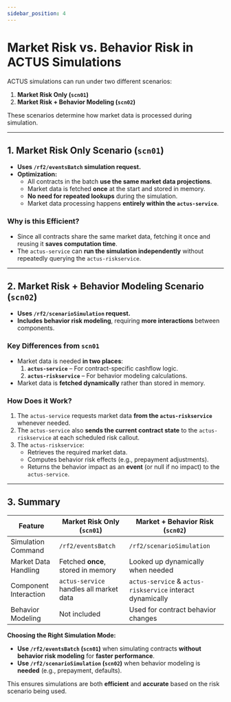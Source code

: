 ```yaml
---
sidebar_position: 4
---
```


# Market Risk vs. Behavior Risk in ACTUS Simulations  

ACTUS simulations can run under two different scenarios:  

1. **Market Risk Only (`scn01`)**  
2. **Market Risk + Behavior Modeling (`scn02`)**  

These scenarios determine how market data is processed during simulation.  

---

## 1. Market Risk Only Scenario (`scn01`)  

- **Uses `/rf2/eventsBatch` simulation request.**  
- **Optimization:**  
  - All contracts in the batch **use the same market data projections**.  
  - Market data is fetched **once** at the start and stored in memory.  
  - **No need for repeated lookups** during the simulation.  
  - Market data processing happens **entirely within the `actus-service`**.  

### **Why is this Efficient?**  
- Since all contracts share the same market data, fetching it once and reusing it **saves computation time**.  
- The `actus-service` can **run the simulation independently** without repeatedly querying the `actus-riskservice`.  
---

## 2. Market Risk + Behavior Modeling Scenario (`scn02`)  

- **Uses `/rf2/scenarioSimulation` request.**  
- **Includes behavior risk modeling**, requiring **more interactions** between components.  

### **Key Differences from `scn01`**  
- Market data is needed **in two places**:  
  1. **`actus-service`** – For contract-specific cashflow logic.  
  2. **`actus-riskservice`** – For behavior modeling calculations.  
- Market data is **fetched dynamically** rather than stored in memory.  

### **How Does it Work?**  
1. The `actus-service` requests market data **from the `actus-riskservice`** whenever needed.  
2. The `actus-service` also **sends the current contract state** to the `actus-riskservice` at each scheduled risk callout.  
3. The `actus-riskservice`:  
   - Retrieves the required market data.  
   - Computes behavior risk effects (e.g., prepayment adjustments).  
   - Returns the behavior impact as an **event** (or null if no impact) to the `actus-service`.  

---

## 3. Summary  

| Feature | Market Risk Only (`scn01`) | Market + Behavior Risk (`scn02`) |
|---------|----------------|----------------------|
| Simulation Command | `/rf2/eventsBatch` | `/rf2/scenarioSimulation` |
| Market Data Handling | Fetched **once**, stored in memory | Looked up dynamically when needed |
| Component Interaction | `actus-service` handles all market data | `actus-service` & `actus-riskservice` interact dynamically |
| Behavior Modeling |  Not included |  Used for contract behavior changes |

**Choosing the Right Simulation Mode:**  
- **Use `/rf2/eventsBatch` (`scn01`)** when simulating contracts **without behavior risk modeling** for **faster performance**.  
- **Use `/rf2/scenarioSimulation` (`scn02`)** when behavior modeling is **needed** (e.g., prepayment, defaults).  

This ensures simulations are both **efficient** and **accurate** based on the risk scenario being used.  
